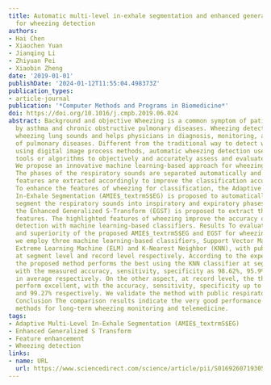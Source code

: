 ```yaml
---
title: Automatic multi-level in-exhale segmentation and enhanced generalized S-transform
  for wheezing detection
authors:
- Hai Chen
- Xiaochen Yuan
- Jianqing Li
- Zhiyuan Pei
- Xiaobin Zheng
date: '2019-01-01'
publishDate: '2024-01-12T11:55:04.498373Z'
publication_types:
- article-journal
publication: '*Computer Methods and Programs in Biomedicine*'
doi: https://doi.org/10.1016/j.cmpb.2019.06.024
abstract: Background and objective Wheezing is a common symptom of patients caused
  by asthma and chronic obstructive pulmonary diseases. Wheezing detection identifies
  wheezing lung sounds and helps physicians in diagnosis, monitoring, and treatment
  of pulmonary diseases. Different from the traditional way to detect wheezing sounds
  using digital image process methods, automatic wheezing detection uses computerized
  tools or algorithms to objectively and accurately assess and evaluate lung sounds.
  We propose an innovative machine learning-based approach for wheezing detection.
  The phases of the respiratory sounds are separated automatically and the wheezing
  features are extracted accordingly to improve the classification accuracy. Methods
  To enhance the features of wheezing for classification, the Adaptive Multi-Level
  In-Exhale Segmentation (AMIE$_textrmS$EG) is proposed to automatically and precisely
  segment the respiratory sounds into inspiratory and expiratory phases. Furthermore,
  the Enhanced Generalized S-Transform (EGST) is proposed to extract the wheezing
  features. The highlighted features of wheezing improve the accuracy of wheezing
  detection with machine learning-based classifiers. Results To evaluate the novelty
  and superiority of the proposed AMIE$_textrmS$EG and EGST for wheezing detection,
  we employ three machine learning-based classifiers, Support Vector Machine (SVM),
  Extreme Learning Machine (ELM) and K-Nearest Neighbor (KNN), with public datasets
  at segment level and record level respectively. According to the experimental results,
  the proposed method performs the best using the KNN classifier at segment level,
  with the measured accuracy, sensitivity, specificity as 98.62%, 95.9% and 99.3%
  in average respectively. On the other aspect, at record level, the three classifiers
  perform excellent, with the accuracy, sensitivity, specificity up to 99.52%, 100%
  and 99.27% respectively. We validate the method with public respiratory sounds dataset.
  Conclusion The comparison results indicate the very good performance of the proposed
  methods for long-term wheezing monitoring and telemedicine.
tags:
- Adaptive Multi-Level In-Exhale Segmentation (AMIE$_textrmS$EG)
- Enhanced Generalized S Transform
- Feature enhancement
- Wheezing detection
links:
- name: URL
  url: https://www.sciencedirect.com/science/article/pii/S0169260719305048
---
```

